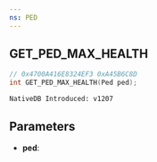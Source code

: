 ```yaml
---
ns: PED
---
```

## GET_PED_MAX_HEALTH

```c
// 0x4700A416E8324EF3 0xA45B6C8D
int GET_PED_MAX_HEALTH(Ped ped);
```

```
NativeDB Introduced: v1207
```

## Parameters
* **ped**:
